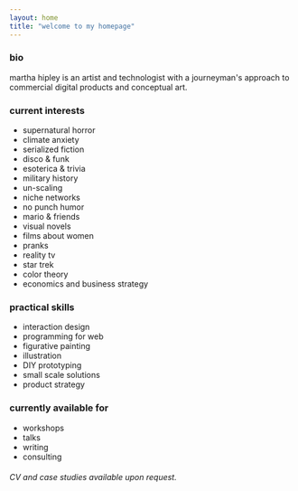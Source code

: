 ```yaml
---
layout: home
title: "welcome to my homepage"
---
```


### bio

martha hipley is an artist and technologist with a journeyman's approach to commercial digital products and conceptual art.

### current interests

- supernatural horror
- climate anxiety
- serialized fiction
- disco & funk
- esoterica & trivia
- military history
- un-scaling
- niche networks
- no punch humor
- mario & friends
- visual novels
- films about women
- pranks
- reality tv
- star trek
- color theory
- economics and business strategy

### practical skills

- interaction design
- programming for web
- figurative painting
- illustration
- DIY prototyping
- small scale solutions
- product strategy

### currently available for

- workshops
- talks
- writing
- consulting

###### CV and case studies available upon request.